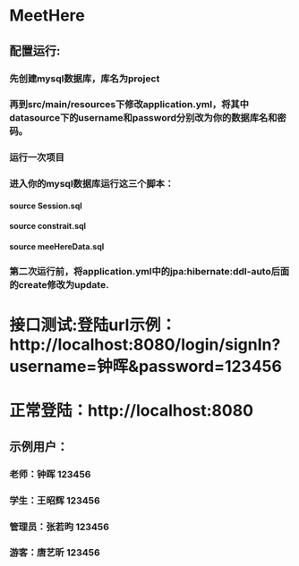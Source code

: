 # MeetHere
## 配置运行:
### 先创建mysql数据库，库名为project
### 再到src/main/resources下修改application.yml，将其中datasource下的username和password分别改为你的数据库名和密码。
### 运行一次项目
### 进入你的mysql数据库运行这三个脚本：
#### source Session.sql 
#### source constrait.sql 
#### source meeHereData.sql
### 第二次运行前，将application.yml中的jpa:hibernate:ddl-auto后面的create修改为update.

# 接口测试:登陆url示例：http://localhost:8080/login/signIn?username=钟晖&password=123456
# 正常登陆：http://localhost:8080 
## 示例用户：
### 老师：钟晖 123456
### 学生：王昭辉 123456
### 管理员：张若昀 123456
### 游客：唐艺昕 123456
